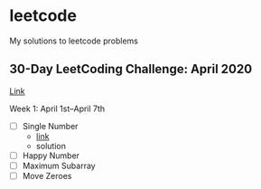 # leetcode

My solutions to leetcode problems

## 30-Day LeetCoding Challenge: April 2020

[Link](https://leetcode.com/explore/featured/card/30-day-leetcoding-challenge/)

Week 1: April 1st–April 7th
- [ ] Single Number
  - [link](https://leetcode.com/explore/featured/card/30-day-leetcoding-challenge/528/week-1/3283/)
  - solution
- [ ] Happy Number
- [ ] Maximum Subarray
- [ ] Move Zeroes
